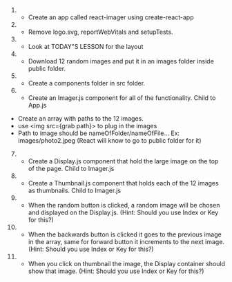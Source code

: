 1. - Create an app called react-imager using create-react-app
2. - Remove logo.svg, reportWebVitals and setupTests.
3. - Look at TODAY"S LESSON for the layout
4. - Download 12 random images and put it in an images folder inside public folder.
5. - Create a components folder in src folder.
6. - Create an Imager.js component for all of the functionality. Child to App.js
* Create an array with paths to the 12 images.
* use <img src={grab path}> to plug in the images
* Path to image should be nameOfFolder/nameOfFile… Ex: images/photo2.jpeg (React will know to go to public folder for it)
7. - Create a Display.js component that hold the large image on the top of the page. Child to Imager.js
8. - Create a Thumbnail.js component that holds each of the 12 images as thumbnails. Child to Imager.js
9. - When the random button is clicked, a random image will be chosen and displayed on the Display.js. (Hint: Should you use Index or Key for this?)
10. - When the backwards button is clicked it goes to the previous image in the array, same for forward button it increments to the next image. (Hint: Should you use Index or Key for this?)
11. - When you click on thumbnail the image, the Display container should show that image. (Hint: Should you use Index or Key for this?)